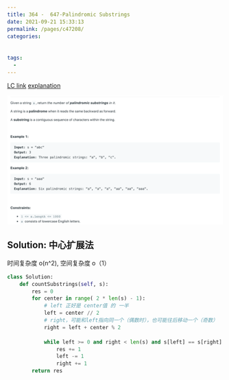 ```yaml
---
title: 364 -  647-Palindromic Substrings
date: 2021-09-21 15:33:13
permalink: /pages/c47208/
categories:
  

tags:
  - 
---
```

[LC link](https://leetcode.com/problems/palindromic-substrings/description/)
[explanation](https://leetcode-cn.com/problems/palindromic-substrings/solution/liang-dao-hui-wen-zi-chuan-de-jie-fa-xiang-jie-zho/)

![](https://raw.githubusercontent.com/emmableu/image/master/647-0.png)

## Solution: 中心扩展法
时间复杂度 o(n^2), 空间复杂度 o（1）

```python
class Solution:
    def countSubstrings(self, s):
        res = 0
        for center in range( 2 * len(s) - 1):
            # left 正好是 center值 的 一半
            left = center // 2
            # right，可能和left指向同一个（偶数时），也可能往后移动一个（奇数）
            right = left + center % 2

            while left >= 0 and right < len(s) and s[left] == s[right]:
                res += 1
                left -= 1
                right += 1
        return res
```
